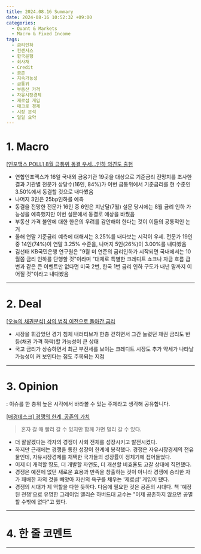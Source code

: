 ```yaml
---
title: 2024.08.16 Summary
date: 2024-08-16 10:52:32 +09:00
categories:
  - Quant & Markets
  - Macro & Fixed Income
tags:
  - 금리인하
  - 컨센서스
  - 한국은행
  - 회사채
  - Credit
  - 공존
  - 지속가능성
  - 금통위
  - 부동산 가격
  - 자유시장경제
  - 제로섬 게임
  - 매크로 경제
  - 시장 분석
  - 일일 요약
---
```


# 1. Macro

[[인포맥스 POLL] 8월 금통위 동결 우세...인하 의견도 출현](https://news.einfomax.co.kr/news/articleView.html?idxno=4321469)

- 연합인포맥스가 16일 국내외 금융기관 19곳을 대상으로 기준금리 전망치를 조사한 결과 기관별 전문가 상당수(16인, 84%)가 이번 금통위에서 기준금리를 현 수준인 3.50%에서 동결할 것으로 내다봤음
- 나머지 3인은 25bp인하를 예측
- 동결을 전망한 전문가 16인 중 6인은 지난달(7월) 설문 당시에는 8월 금리 인하 가능성을 예측했지만 이번 설문에서 동결로 예상을 바꿨음
- 부동산 가격 불안에 대한 한은의 우려를 감안해야 한다는 것이 이들의 공통적인 논거
- 올해 연말 기준금리 예측에 대해서는 3.25%를 내다보는 시각이 우세. 전문가 19인 중 14인(74%)이 연말 3.25% 수준을, 나머지 5인(26%)이 3.00%를 내다봤음
- 김선태 KB국민은행 연구원은 "9월 미 연준의 금리인하가 시작되면 국내에서는 10월쯤 금리 인하를 단행할 것"이라며 "대체로 특별한 크레디트 쇼크나 자금 흐름 급변과 같은 큰 이벤트만 없다면 미국 2번, 한국 1번 금리 인하 구도가 내년 말까지 이어질 것"이라고 내다봤음

---

# 2. Deal

[[오늘의 채권분석] 삼의 법칙 이전으로 돌아간 금리](https://news.einfomax.co.kr/news/articleView.html?idxno=4321464)

- 시장을 휘감았던 경기 침체 내러티브가 한층 걷히면서 그간 눌렸던 채권 금리도 반등(채권 가격 하락)할 가능성이 큰 상태
- 국고 금리가 상승하면서 최근 부진세를 보이는 크레디트 시장도 추가 약세가 나타날 가능성이 커 보인다는 점도 주목되는 지점


---

# 3. Opinion

: 이슈를 한 층위 높은 시각에서 바라볼 수 있는 주제라고 생각해 공유합니다.

[[매경데스크] 경쟁의 한계, 공존의 가치](https://www.mk.co.kr/news/columnists/11093584)

> 혼자 갈 때 빨리 갈 수 있지만 함께 가면 멀리 갈 수 있다.

- 더 잘살겠다는 각자의 경쟁이 사회 전체를 성장시키고 발전시켰다.
- 하지만 근래에는 경쟁을 통한 성장이 한계에 봉착했다. 경쟁은 자유시장경제의 전유물인데, 자유시장경제를 채택한 국가들의 성장률이 정체기에 접어들었다.
- 이제 더 개척할 땅도, 더 개발할 자연도, 더 개선할 비효율도 고갈 상태에 직면했다.
- 경쟁은 예전에 없던 새로운 효용과 만족을 창출하는 것이 아니라 경쟁에 승리한 자가 패배한 자의 것을 빼앗아 자신의 욕구를 채우는 '제로섬' 게임이 됐다.
- 경쟁의 시대가 제 역할을 다한 듯하다. 다음에 필요한 것은 공존의 시대다. 책 '예정된 전쟁'으로 유명한 그레이엄 앨리슨 하버드대 교수는 "이제 공존하지 않으면 공멸할 수밖에 없다"고 했다.


---

# 4. 한 줄 코멘트



---